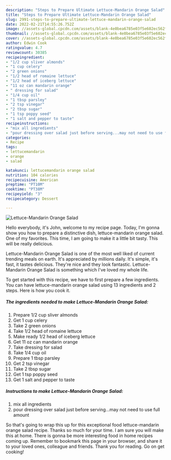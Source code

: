 ```yaml
---
description: "Steps to Prepare Ultimate Lettuce-Mandarin Orange Salad"
title: "Steps to Prepare Ultimate Lettuce-Mandarin Orange Salad"
slug: 2991-steps-to-prepare-ultimate-lettuce-mandarin-orange-salad
date: 2022-02-21T14:55:26.752Z
image: //assets-global.cpcdn.com/assets/blank-4e0bea6785e03f5e602ec562f230caae08da540cada707380b4fe1bbebba43da.png
thumbnail: //assets-global.cpcdn.com/assets/blank-4e0bea6785e03f5e602ec562f230caae08da540cada707380b4fe1bbebba43da.png
cover: //assets-global.cpcdn.com/assets/blank-4e0bea6785e03f5e602ec562f230caae08da540cada707380b4fe1bbebba43da.png
author: Edwin Cook
ratingvalue: 4.7
reviewcount: 30385
recipeingredient:
- "1/2 cup sliver almonds"
- "1 cup celery"
- "2 green onions"
- "1/2 head of romaine lettuce"
- "1/2 head of iceberg lettuce"
- "11 oz can mandarin orange"
- " dressing for salad"
- "1/4 cup oil"
- "1 tbsp parsley"
- "2 tsp vinegar"
- "2 tbsp sugar"
- "1 tsp poppy seed"
- "1 salt and pepper to taste"
recipeinstructions:
- "mix all ingredients"
- "pour dressing over salad just before serving...may not need to use full amount"
categories:
- Recipe
tags:
- lettucemandarin
- orange
- salad

katakunci: lettucemandarin orange salad 
nutrition: 104 calories
recipecuisine: American
preptime: "PT10M"
cooktime: "PT38M"
recipeyield: "3"
recipecategory: Dessert

---
```



![Lettuce-Mandarin Orange Salad](//assets-global.cpcdn.com/assets/blank-4e0bea6785e03f5e602ec562f230caae08da540cada707380b4fe1bbebba43da.png)

Hello everybody, it's John, welcome to my recipe page. Today, I'm gonna show you how to prepare a distinctive dish, lettuce-mandarin orange salad. One of my favorites. This time, I am going to make it a little bit tasty. This will be really delicious.

Lettuce-Mandarin Orange Salad is one of the most well liked of current trending meals on earth. It's appreciated by millions daily. It's simple, it's fast, it tastes delicious. They're nice and they look fantastic. Lettuce-Mandarin Orange Salad is something which I've loved my whole life.




To get started with this recipe, we have to first prepare a few ingredients. You can have lettuce-mandarin orange salad using 13 ingredients and 2 steps. Here is how you cook it.

<!--inarticleads1-->

##### The ingredients needed to make Lettuce-Mandarin Orange Salad:

1. Prepare 1/2 cup sliver almonds
1. Get 1 cup celery
1. Take 2 green onions
1. Take 1/2 head of romaine lettuce
1. Make ready 1/2 head of iceberg lettuce
1. Get 11 oz can mandarin orange
1. Take  dressing for salad
1. Take 1/4 cup oil
1. Prepare 1 tbsp parsley
1. Get 2 tsp vinegar
1. Take 2 tbsp sugar
1. Get 1 tsp poppy seed
1. Get 1 salt and pepper to taste




<!--inarticleads2-->

##### Instructions to make Lettuce-Mandarin Orange Salad:

1. mix all ingredients
1. pour dressing over salad just before serving...may not need to use full amount




So that's going to wrap this up for this exceptional food lettuce-mandarin orange salad recipe. Thanks so much for your time. I am sure you will make this at home. There is gonna be more interesting food in home recipes coming up. Remember to bookmark this page in your browser, and share it to your loved ones, colleague and friends. Thank you for reading. Go on get cooking!
